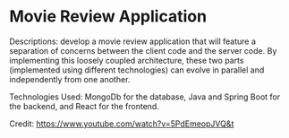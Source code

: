 # Movie Review Application

Descriptions: develop a movie review application that will feature a separation of concerns between the client code and the server code. By implementing this loosely coupled architecture, these two parts (implemented using different technologies) can evolve in parallel and independently from one another. 

Technologies Used: MongoDb for the database, Java and Spring Boot for the backend, and React for the frontend.

Credit: https://www.youtube.com/watch?v=5PdEmeopJVQ&t
